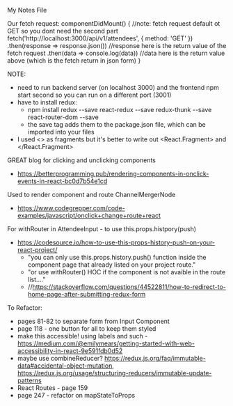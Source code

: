 My Notes File

Our fetch request:
    componentDidMount() { //note: fetch request default ot GET so you dont need the second part
        fetch('http://localhost:3000/api/v1/attendees', {
        method: 'GET'
        })
        .then(response => response.json()) //response here is the return value of the fetch request
        .then(data => console.log(data))  //data here is the return value above (which is the fetch return in json form)
    } 


NOTE:
 - need to run backend server (on localhost 3000) and the frontend npm start second so you can run on a different port (3001)
 - have to install redux:
    - npm install redux --save react-redux --save redux-thunk --save react-router-dom --save
    - the save tag adds them to the package.json file, which can be imported into your files
- I used <> as fragments but it's better to write out <React.Fragment> and </React.Fragment>


GREAT blog for clicking and unclicking components
- https://betterprogramming.pub/rendering-components-in-onclick-events-in-react-bc0d7b54e1cd

Used to render component and route ChannelMergerNode
- https://www.codegrepper.com/code-examples/javascript/onclick+change+route+react

For withRouter in AttendeeInput - to use this.props.histpory(push)
- https://codesource.io/how-to-use-this-props-history-push-on-your-react-project/
    - "you can only use this.props.history.push() function inside the component page that already listed on your project route."
    - "or use withRouter() HOC if the component is not avaible in the route list...."
    -  //https://stackoverflow.com/questions/44522811/how-to-redirect-to-home-page-after-submitting-redux-form
    

To Refactor:
- pages 81-82 to separate form from Input Component
- page 118 - one button for all to keep them styled 
- make this accessible! using labels and such - https://medium.com/@emilymears/getting-started-with-web-accessibility-in-react-9e591fdb0d52
- maybe use combineReducer? https://redux.js.org/faq/immutable-data#accidental-object-mutation, https://redux.js.org/usage/structuring-reducers/immutable-update-patterns
- React Routes - page 159
- page 247 - refactor on mapStateToProps

